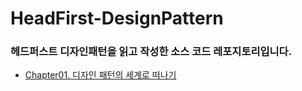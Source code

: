 # HeadFirst-DesignPattern
### 헤드퍼스트 디자인패턴을 읽고 작성한 소스 코드 레포지토리입니다.

- [Chapter01. 디자인 패턴의 세계로 떠나기](https://yenniii.notion.site/Chapter01-1c75ac5f618c80c58647f69bbd3c8d09?pvs=4)